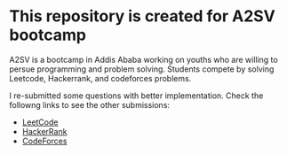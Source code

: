 # This repository is created for A2SV bootcamp
A2SV is a bootcamp in Addis Ababa working on youths who are willing to persue programming and problem solving.
Students compete by solving Leetcode, Hackerrank, and codeforces problems.

I re-submitted some questions with better implementation. Check the followng links to see the other submissions:
* [LeetCode](https://leetcode.com/Son-OfAnton/) 
* [HackerRank](https://www.hackerrank.com/aadmasterefe00)
* [CodeForces](https://codeforces.com/profile/Son-OfAnton)
